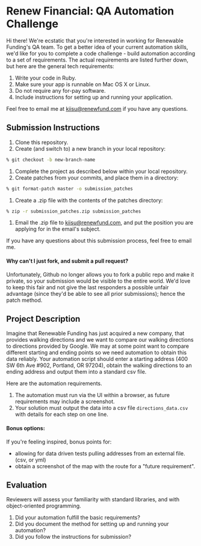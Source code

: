 Renew Financial: QA Automation Challenge
=======================

Hi there!  We're ecstatic that you're interested in working for Renewable Funding's QA team.  To get a better idea of your current automation skills, we'd like for you to complete a code challenge - build automation according to a set of requirements.  The actual requirements are listed further down, but here are the general tech requirements:

1. Write your code in Ruby.
1. Make sure your app is runnable on Mac OS X or Linux.
1. Do not require any for-pay software.
1. Include instructions for setting up and running your application.

Feel free to email me at [kiisu@renewfund.com](kiisu@renewfund.com) if you have any questions.

## Submission Instructions

1. Clone this repository.
1. Create (and switch to) a new branch in your local repository:

  ```bash
  % git checkout -b new-branch-name
  ```

1. Complete the project as described below within your local repository.
1. Create patches from your commits, and place them in a directory:

  ```bash
  % git format-patch master -o submission_patches
  ```

1. Create a .zip file with the contents of the patches directory:

  ```bash
  % zip -r submission_patches.zip submission_patches
  ```

1. Email the .zip file to [kiisu@renewfund.com](kiisu@renewfund.com), and put the position you are applying for in the email's subject.

If you have any questions about this submission process, feel free to email me.

#### Why can't I just fork, and submit a pull request?

Unfortunately, Github no longer allows you to fork a public repo and make it private, so your submission would be visible to the entire world.  We'd love to keep this fair and not give the last responders a possible unfair advantage (since they'd be able to see all prior submissions); hence the patch method.

## Project Description

Imagine that Renewable Funding has just acquired a new company, that provides walking directions and we want to compare our walking directions to directions provided by Google.  We may at some point want to compare different starting and ending points so we need automation to obtain this data reliably.  Your automation script should enter a starting address (400 SW 6th Ave #902, Portland, OR 97204), obtain the walking directions to an ending address and output them into a standard csv file.

Here are the automation requirements.

1. The automation must run via the UI within a browser, as future requirements may include a screenshot.
1. Your solution must output the data into a csv file `directions_data.csv` with details for each step on one line.

#### Bonus options:

If you're feeling inspired, bonus points for:

* allowing for data driven tests pulling addresses from an external file.  (csv, or yml)
* obtain a screenshot of the map with the route for a "future requirement".

## Evaluation

Reviewers will assess your familiarity with standard libraries, and with object-oriented programming.

1. Did your automation fulfill the basic requirements?
1. Did you document the method for setting up and running your automation?
1. Did you follow the instructions for submission?
